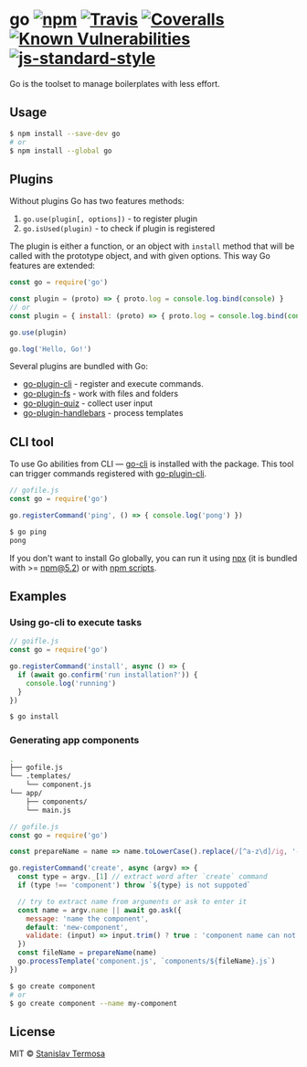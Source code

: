 # go [![npm](https://img.shields.io/npm/v/go.svg?style=flat-square)](https://www.npmjs.com/package/go) [![Travis](https://img.shields.io/travis/gocli/go.svg?style=flat-square)](https://travis-ci.org/gocli/go) [![Coveralls](https://img.shields.io/coveralls/github/gocli/go.svg?style=flat-square)](https://coveralls.io/github/gocli/go) [![Known Vulnerabilities](https://snyk.io/test/github/gocli/go/badge.svg?style=flat-square)](https://snyk.io/test/github/gocli/go) [![js-standard-style](https://img.shields.io/badge/code%20style-standard-green.svg?style=flat-square)](https://github.com/gocli/go)

Go is the toolset to manage boilerplates with less effort.

## Usage

```bash
$ npm install --save-dev go
# or
$ npm install --global go
```

## Plugins

Without plugins Go has two features methods:

1. `go.use(plugin[, options])` - to register plugin
2. `go.isUsed(plugin)` - to check if plugin is registered

The plugin is either a function, or an object with `install` method that will be called with the prototype object, and with given options. This way Go features are extended:

```js
const go = require('go')

const plugin = (proto) => { proto.log = console.log.bind(console) }
// or
const plugin = { install: (proto) => { proto.log = console.log.bind(console) }}

go.use(plugin)

go.log('Hello, Go!')
```

Several plugins are bundled with Go:

- [go-plugin-cli](https://www.npmjs.com/package/go-plugin-cli) - register and execute commands.
- [go-plugin-fs](https://www.npmjs.com/package/go-plugin-fs) - work with files and folders
- [go-plugin-quiz](https://www.npmjs.com/package/go-plugin-quiz) - collect user input
- [go-plugin-handlebars](https://www.npmjs.com/package/go-plugin-handlebars) - process templates

## CLI tool

To use Go abilities from CLI — [go-cli](https://www.npmjs.com/package/go-cli) is installed with the package. This tool can trigger commands registered with [go-plugin-cli](https://www.npmjs.com/package/go-plugin-cli).

```js
// gofile.js
const go = require('go')

go.registerCommand('ping', () => { console.log('pong') })
```

```bash
$ go ping
pong
```

If you don't want to install Go globally, you can run it using [npx](https://www.npmjs.com/package/npx) (it is bundled with >= npm@5.2) or with [npm scripts](https://docs.npmjs.com/misc/scripts).

## Examples

### Using go-cli to execute tasks

```js
// goifle.js
const go = require('go')

go.registerCommand('install', async () => {
  if (await go.confirm('run installation?')) {
    console.log('running')
  }
})
```

```bash
$ go install
```

### Generating app components

```bash
.
├── gofile.js
└── .templates/
    └── component.js
└── app/
    ├── components/
    └── main.js
```

```js
// gofile.js
const go = require('go')

const prepareName = name => name.toLowerCase().replace(/[^a-z\d]/ig, '-')

go.registerCommand('create', async (argv) => {
  const type = argv._[1] // extract word after `create` command
  if (type !== 'component') throw `${type} is not suppoted`

  // try to extract name from arguments or ask to enter it
  const name = argv.name || await go.ask({
    message: 'name the component',
    default: 'new-component',
    validate: (input) => input.trim() ? true : 'component name can not be empty'
  })
  const fileName = prepareName(name)
  go.processTemplate('component.js', `components/${fileName}.js`)
})
```

```bash
$ go create component
# or
$ go create component --name my-component
```

## License

MIT © [Stanislav Termosa](https://github.com/termosa)

